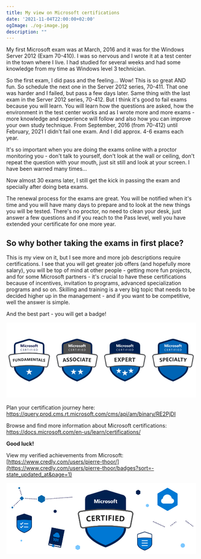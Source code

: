 ```yaml
---
title: My view on Microsoft certifications
date: '2021-11-04T22:00:00+02:00'
ogImage: ./og-image.jpg
description: ""
---
```

My first Microsoft exam was at March, 2016 and it was for the Windows Server 2012 (Exam 70-410). I was so nervous and I wrote it at a test center in the town where I live. I had studied for several weeks and had some knowledge from my time as Windows level 3 technician. 

So the first exam, I did pass and the feeling... Wow! This is so great AND fun. So schedule the next one in the Server 2012 series, 70-411. That one was harder and I failed, but pass a few days later. Same thing with the last exam in the Server 2012 series, 70-412. But I think it's good to fail exams because you will learn. You will learn how the questions are asked, how the environment in the test center works and as I wrote more and more exams - more knowledge and experience will follow and also how you can improve your own study technique. From September, 2016 (from 70-412) until February, 2021 I didn't fail one exam. And I did approx. 4-6 exams each year. 

It's so important when you are doing the exams online with a proctor monitoring you - don't talk to yourself, don't look at the wall or ceiling, don't repeat the question with your mouth, just sit still and look at your screen. I have been warned many times... 

Now almost 30 exams later, I still get the kick in passing the exam and specially after doing beta exams. 

The renewal process for the exams are great. You will be notified when it's time and you will have many days to prepare and to look at the new things you will be tested. There's no proctor, no need to clean your desk, just answer a few questions and if you reach to the Pass level, well you have extended your certificate for one more year.

## So why bother taking the exams in first place?

This is my view on it, but I see more and more job descriptions require certifications. I see that you will get greater job offers (and hopefully more salary), you will be top of mind at other people - getting more fun projects, and for some Microsoft partners - it's crucial to have these certifications because of incentives, invitation to programs, advanced specialization programs and so on. Skilling and training is a very big topic that needs to be decided higher up in the management - and if you want to be competitive, well the answer is simple.

And the best part - you will get a badge!

![](./badge.png)

Plan your certification journey here: https://query.prod.cms.rt.microsoft.com/cms/api/am/binary/RE2PjDI 

Browse and find more information about Microsoft certifications: https://docs.microsoft.com/en-us/learn/certifications/ 

**Good luck!**

View my verified achievements from Microsoft: [https://www.credly.com/users/pierre-thoor/](https://www.credly.com/users/pierre-thoor/badges?sort=-state_updated_at&page=1)

![](./Microsoft_Certified.png)